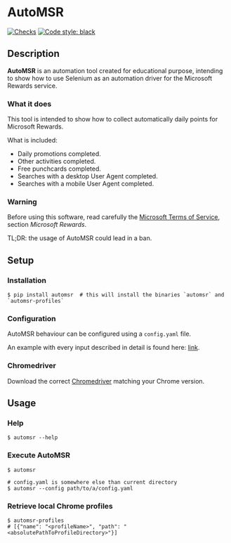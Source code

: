 # AutoMSR
[![Checks](https://github.com/Crissal1995/automsr/actions/workflows/checks.yaml/badge.svg)](https://github.com/Crissal1995/automsr/actions/workflows/checks.yaml)
[![Code style: black](https://img.shields.io/badge/code%20style-black-000000.svg)](https://github.com/psf/black)

## Description

**AutoMSR** is an automation tool created for educational purpose,
intending to show how to use Selenium as an automation driver
for the Microsoft Rewards service.

### What it does

This tool is intended to show how to collect automatically daily points for
Microsoft Rewards.

What is included:
- Daily promotions completed.
- Other activities completed.
- Free punchcards completed.
- Searches with a desktop User Agent completed.
- Searches with a mobile User Agent completed.

### Warning

Before using this software, read carefully the [Microsoft Terms of Service](https://www.microsoft.com/servicesagreement),
section _Microsoft Rewards_.

TL;DR: the usage of AutoMSR could lead in a ban.

## Setup

### Installation

```shell
$ pip install automsr  # this will install the binaries `automsr` and `automsr-profiles`
```

### Configuration

AutoMSR behaviour can be configured using a `config.yaml` file.

An example with every input described in detail is found here: [link](https://github.com/Crissal1995/automsr/blob/main/tests/configs/config.example.yaml).

### Chromedriver
Download the correct [Chromedriver](https://chromedriver.chromium.org/downloads) matching your Chrome version.

## Usage

### Help

```shell
$ automsr --help
```

### Execute AutoMSR

```shell
$ automsr

# config.yaml is somewhere else than current directory
$ automsr --config path/to/a/config.yaml
```

### Retrieve local Chrome profiles

```shell
$ automsr-profiles
# [{"name": "<profileName>", "path": "<absolutePathToProfileDirectory>"}]
```
